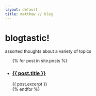 ```yaml
---
layout: default
title: matthew // blog
---
```

# blogtastic!
<p>assorted thoughts about a variety of topics</p>

<ul>
  {% for post in site.posts %}
    <li>
      <h3><a href="{{ post.url }}">{{ post.title }}</a></h3>
      {{ post.excerpt }}
    </li>
  {% endfor %}
</ul>